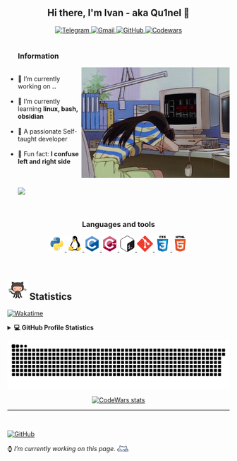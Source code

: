 <h2 align="center">Hi there, I'm Ivan - aka Qu1nel 👋</h2>

<p align="center">
  <a href="https://t.me/qnllqq" target="_blank">
    <img src="https://img.shields.io/badge/Telegram-%231DA1F2.svg?&style=for-the-badge&logo=Telegram&logoColor=white&color=071A2C" alt="Telegram"/>
  </a>
  <a href="mailto:covach.qn@gmail.com" target="_blank">
    <img src="https://img.shields.io/badge/-Gmail-%230077B5.svg?&style=for-the-badge&logo=Gmail&logoColor=white&color=071A2C" alt="Gmail"/>
  </a>
  <a href="" target="_blank">
    <img src="https://img.shields.io/badge/GitHub-%23E4405F.svg?&style=for-the-badge&logo=GitHub&logoColor=white&color=071A2C" alt="GitHub"/>
  </a>
  <a href="" target="_blank">
    <img src="https://img.shields.io/badge/Codewars-%2312100E.svg?&style=for-the-badge&logo=Codewars&logoColor=white&color=071A2C" alt="Codewars"/>
  </a>
  <br /><br />
</p>


<ul>

### Information
  <img align="right" alt="Literally me.." height="250" src="./src/gifs/poor_mouse.gif" />
  <br />

  <li>🤍 I’m currently working on <b>..</b></li><br />
  <li>🖤 I’m currently learning <b>linux, bash, obsidian</b></li><br />
  <li>🤍 A passionate Self-taught developer</li><br />
  <li>🖤 Fun fact: <b>I confuse left and right side</b></li><br />
  <br /><br />
  <img src="https://readme-typing-svg.demolab.com?font=Fira+Code&size=25&duration=3000&pause=1000&color=FFF&width=600&lines=Welcome+to+my+GitHub+profile!;I'm+a+Ivan+Covach;I'm+passionate+Self-taught+Developer;I'm+a+Student;I'm+a+Teenager!!" />
</ul>

<br />

<div align="center">

### Languages and tools

<p>
  <a href="https://www.python.org" target="_blank" rel="noreferrer">
    <img src="./src/images/icons/python-original.svg" alt="python" width="36" height="36"/>
  </a>
  <a href="https://www.linux.org/" target="_blank" rel="noreferrer">
    <img src="./src/images/icons/linux-original.svg" alt="linux" width="36" height="36"/>
  </a>
  <a href="https://www.cprogramming.com/" target="_blank" rel="noreferrer">
    <img src="./src/images/icons/c-original.svg" alt="c" width="36" height="36"/>
  </a>
  <a href="https://www.w3schools.com/cpp/" target="_blank" rel="noreferrer">
    <img src="./src/images/icons/cplusplus-original.svg" alt="cplusplus" width="36" height="36"/>
  </a>
  <a href="https://www.gnu.org/software/bash/" target="_blank" rel="noreferrer">
    <img src="./src/images/icons/gnu_bash-icon.svg" alt="bash" width="36" height="36"/>
  </a>
  <a href="https://git-scm.com/" target="_blank" rel="noreferrer">
    <img src="./src/images/icons/git-scm-icon.svg" alt="git" width="36" height="36"/>
  </a>
  <a href="https://www.w3schools.com/css/" target="_blank" rel="noreferrer">
    <img src="./src/images/icons/css3-original-wordmark.svg" alt="css3" width="36" height="36"/>
  </a>
  <a href="https://www.w3.org/html/" target="_blank" rel="noreferrer">
      <img src="./src/images/icons/html5-original-wordmark.svg" alt="html5" width="36" height="36"/>
  </a>
</p>

</div>

<br />


<h2>
  <img src="./src/gifs/git_cat.gif" height="45px"> <b>Statistics</b>
</h2>

[![Wakatime](https://wakatime.com/badge/user/6efc9f56-8f60-4806-a65f-c4e46651bbd0.svg)](https://wakatime.com/@6efc9f56-8f60-4806-a65f-c4e46651bbd0)

<details> 
  <summary><b>💻 GitHub Profile Statistics</b></summary>
  <div align="center">
    <br />
    <picture>
      <source srcset="https://github-readme-stats.vercel.app/api?username=Qu1nel&count_private=true&show_icons=true&theme=react" media="(prefers-color-scheme: dark)" />
      <source srcset="https://github-readme-stats.vercel.app/api?username=Qu1nel&count_private=true&show_icons=true&theme=graywhite" media="(prefers-color-scheme: light), (prefers-color-scheme: no-preference)" />
      <img height="175em" src="https://github-readme-stats.vercel.app/api?username=Qu1nel&show_icons=true" />
    </picture>
    <picture>
      <source srcset="https://github-readme-stats.vercel.app/api/top-langs/?username=Qu1nel&layout=compact&theme=react" media="(prefers-color-scheme: dark)" />
      <source srcset="https://github-readme-stats.vercel.app/api/top-langs/?username=Qu1nel&layout=compact&theme=graywhite" media="(prefers-color-scheme: light), (prefers-color-scheme: no-preference)" />
      <img height="175em" src="https://github-readme-stats.vercel.app/api/top-langs/?username=Qu1nel&layout=compact" />
    </picture>
  </div>
  <br />
  <img src="https://github-readme-activity-graph.cyclic.app/graph?username=Qu1nel&theme=react-dark" />
</details>

![Snake animation](https://github.com/Qu1nel/Qu1nel/blob/output/github-contribution-grid-snake.svg)

<div align="center">

[![CodeWars stats](https://www.codewars.com/users/Qu1nel/badges/large)][Codewars]

</div>

---

<br />

[![GitHub](https://komarev.com/ghpvc/?username=Qu1nelw&style=flat-square&color=blueviolet)][github]

<p> ⌚ <i>I’m currently working on this page.</i> <img align="center" src="./src/gifs/kit.gif" width="5%"> </p>

[Codewars]: https://www.codewars.com/users/Qu1nel
[Github]: https://github.com/Qu1nel
